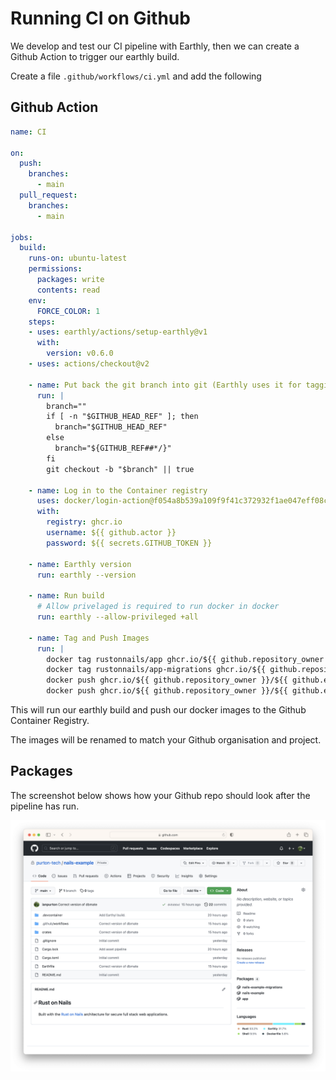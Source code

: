 # Running CI on Github

We develop and test our CI pipeline with Earthly, then we can create a Github Action to trigger our earthly build.

Create a file `.github/workflows/ci.yml` and add the following

## Github Action

```yaml
name: CI

on:
  push:
    branches: 
      - main
  pull_request:
    branches:
      - main

jobs:
  build:
    runs-on: ubuntu-latest
    permissions:
      packages: write
      contents: read
    env:
      FORCE_COLOR: 1
    steps:
    - uses: earthly/actions/setup-earthly@v1
      with:
        version: v0.6.0
    - uses: actions/checkout@v2

    - name: Put back the git branch into git (Earthly uses it for tagging)
      run: |
        branch=""
        if [ -n "$GITHUB_HEAD_REF" ]; then
          branch="$GITHUB_HEAD_REF"
        else
          branch="${GITHUB_REF##*/}"
        fi
        git checkout -b "$branch" || true

    - name: Log in to the Container registry
      uses: docker/login-action@f054a8b539a109f9f41c372932f1ae047eff08c9
      with:
        registry: ghcr.io
        username: ${{ github.actor }}
        password: ${{ secrets.GITHUB_TOKEN }}

    - name: Earthly version
      run: earthly --version

    - name: Run build
      # Allow privelaged is required to run docker in docker
      run: earthly --allow-privileged +all

    - name: Tag and Push Images
      run: |
        docker tag rustonnails/app ghcr.io/${{ github.repository_owner }}/${{ github.event.repository.name }}
        docker tag rustonnails/app-migrations ghcr.io/${{ github.repository_owner }}/${{ github.event.repository.name }}-migrations
        docker push ghcr.io/${{ github.repository_owner }}/${{ github.event.repository.name }}:latest
        docker push ghcr.io/${{ github.repository_owner }}/${{ github.event.repository.name }}-migrations:latest
```

This will run our earthly build and push our docker images to the Github Container Registry.

The images will be renamed to match your Github organisation and project.

## Packages

The screenshot below shows how your Github repo should look after the pipeline has run.

![Github Repo](./github-repo.png)